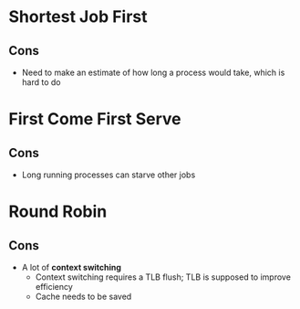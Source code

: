 # Shortest Job First

## Cons

- Need to make an estimate of how long a process would take, which is
  hard to do

# First Come First Serve

## Cons

- Long running processes can starve other jobs

# Round Robin

## Cons

- A lot of **context switching**
  - Context switching requires a TLB flush; TLB is supposed to improve
    efficiency
  - Cache needs to be saved
